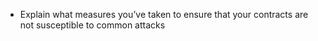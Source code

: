 - Explain what measures you’ve taken to ensure that your contracts are not susceptible to common attacks
